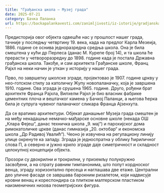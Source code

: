 ```yaml
---
title: "Грађанска школа – Музеј града"
date: 2025-07-21
category: Бачка Паланка
url: https://backapalankavesti.com/zanimljivosti/iz-istorije/gradjanska-skola-muzej-grada/
---
```


Предисторија овог објекта одвешће нас у прошлост нашег града, тачније у последњу четвртину 19. века, када на предлог Карла Мезеија, 1886. године се оснива једноразредна средња школа. Она је била смештена у кући др Перлеса (данас М. Курепе број 14), и та школа ће прерасти у четвороразредну до 1898. године када је постала Државна грађанска школа. Такође, и сам архитекта Грађанске школе, Франц Рајхл на неки начин је уткан у историју у нашег града.

Прво, по завршетку школске зграде, пројектовао је 1907. године цркву у нео-готском стилу за католичку Жупу новопаланачку, која је завршена 1910. године. Ова зграда је срушена 1965. године. Друго, рођени брат архитекте Франца Рајхла, Вилхелм Рајхл је био власник фабрике цементних плоча и вештачког камена у Бачкој Паланци, а његова ћерка била је супруга чувеног паланачког сликара Франца Ајзенхута.

Да се вратимо архитектури. Објекат данашњег Музеја града смештен је на међу некадашње немачко-мађарске основне школе (некада ОШ „Клара Фејеш“, данас техничка школа „9. мај“) и парохијског дома римокатоличке цркве (данас гимназија „20. октобар“ и економска школа „Др Радивој Увалић“). Чеоно је извучена на регулациону линију улице окренуте ка западу. Зграда је једноспратна у облику ћириличног слова П, а северно и јужно крило зграде даје симетричност и складност целокупној концепцији објекта.

Прозори су двокрилни и трокрилни, у приземљу полукружно засвођени, а на спрату равним тимпанонима, што попут кордноског венца, зграду хоризонтално пресеца и наглашава две етаже. Централни део уличне фасаде се завршава барокним ризалетом, који надвисује кровни венац и кореспондира са плитком малтерском пластиком наизменичних низова геометријских фигура.

